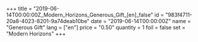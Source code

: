 +++
title = "2019-06-14T00:00:00Z_Modern_Horizons_Generous_Gift_[en]_false"
id = "983f4711-20a8-4023-8201-9a74deab10be"
date = "2019-06-14T00:00:00Z"
name = "Generous Gift"
lang = ["en"]
price = "0.50"
quantity = 1
foil = false
set = "Modern Horizons"
+++

